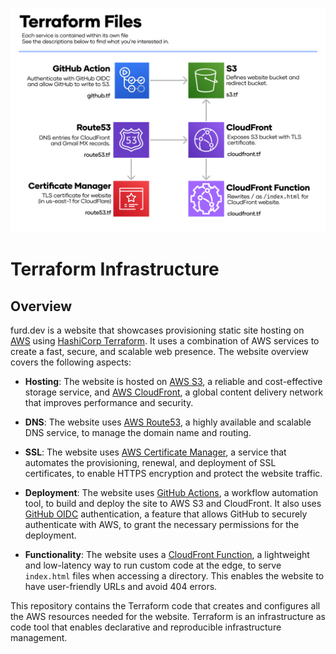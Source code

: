 ![Infrastructure](infrastructure.png)

# Terraform Infrastructure
## Overview
furd.dev is a website that showcases provisioning static site hosting on [AWS](https://aws.amazon.com) using [HashiCorp Terraform](https://www.terraform.io). It uses a combination of AWS services to create a fast, secure, and scalable web presence. The website overview covers the following aspects:

- **Hosting**: The website is hosted on [AWS S3](https://aws.amazon.com/s3/), a reliable and cost-effective storage service, and [AWS CloudFront](https://aws.amazon.com/cloudfront), a global content delivery network that improves performance and security.

- **DNS**: The website uses [AWS Route53](https://aws.amazon.com/route53), a highly available and scalable DNS service, to manage the domain name and routing.

- **SSL**: The website uses [AWS Certificate Manager](https://aws.amazon.com/certificate-manager), a service that automates the provisioning, renewal, and deployment of SSL certificates, to enable HTTPS encryption and protect the website traffic.

- **Deployment**: The website uses [GitHub Actions](https://github.com/features/actions), a workflow automation tool, to build and deploy the site to AWS S3 and CloudFront. It also uses [GitHub OIDC](https://docs.github.com/en/actions/deployment/security-hardening-your-deployments/configuring-openid-connect-in-amazon-web-services) authentication, a feature that allows GitHub to securely authenticate with AWS, to grant the necessary permissions for the deployment.

- **Functionality**: The website uses a [CloudFront Function](https://docs.aws.amazon.com/AmazonCloudFront/latest/DeveloperGuide/cloudfront-functions.html), a lightweight and low-latency way to run custom code at the edge, to serve `index.html` files when accessing a directory. This enables the website to have user-friendly URLs and avoid 404 errors.

This repository contains the Terraform code that creates and configures all the AWS resources needed for the website. Terraform is an infrastructure as code tool that enables declarative and reproducible infrastructure management.

